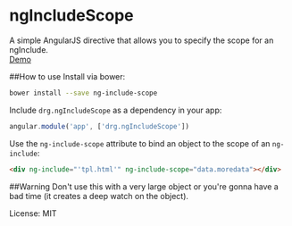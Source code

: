 ngIncludeScope
================

A simple AngularJS directive that allows you to specify the scope for an ngInclude.  
[Demo](http://plnkr.co/edit/eLHiDcfxs7d32uIlKMOl)

##How to use
Install via bower: 
```bash
bower install --save ng-include-scope
```
Include `drg.ngIncludeScope` as a dependency in your app: 
```javascript
angular.module('app', ['drg.ngIncludeScope'])
```
Use the `ng-include-scope` attribute to bind an object to the scope of an `ng-include`:
```html
<div ng-include="'tpl.html'" ng-include-scope="data.moredata"></div>
```

##Warning
Don't use this with a very large object or you're gonna have a bad time (it creates a deep watch on the object).

License: MIT
